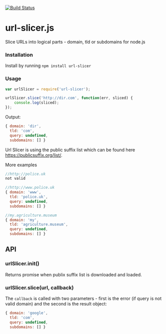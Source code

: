[![Build Status](https://travis-ci.org/nacholibre/url-slicer.js.svg?branch=master)](https://travis-ci.org/nacholibre/url-slicer.js)

# url-slicer.js

Slice URLs into logical parts - domain, tld or subdomains for node.js

### Installation
Install by running `npm install url-slicer`

### Usage
```javascript
var urlSlicer = require('url-slicer');

urlSlicer.slice('http://dir.com', function(err, sliced) {
    console.log(sliced);
});
```
Output:
```javascript
{ domain: 'dir',
  tld: 'com',
  query: undefined,
  subdomains: [] }
```

Url Slicer is using the public suffix list which can be found here https://publicsuffix.org/list/.

More examples
```javascript
//http://police.uk
not valid
```
```javascript
//http://www.police.uk
{ domain: 'www',
  tld: 'police.uk',
  query: undefined,
  subdomains: [] }
```
```javascript
//my.agriculture.museum
{ domain: 'my',
  tld: 'agriculture.museum',
  query: undefined,
  subdomains: [] }

```

## API
### urlSlicer.init()
Returns promise when publix suffix list is downloaded and loaded.

### urlSlicer.slice(url, callback)
The `callback` is called with two parameters - first is the error (if query is not
valid domain) and the second is the result object:
```javascript
{ domain: 'google',
  tld: 'com',
  query: undefined,
  subdomains: [] }
```
